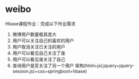 # weibo
Hbase课程作业：完成以下作业需求
1. 微博用户数量极其庞大 
2. 用户可以关注自己的喜欢的用户 
3. 用户取消关注已关注的用户 
4. 用户可以看见自己关注了谁 
5. 用户可以看见谁关注了自己 
6. 查询用户是否关注了另一个用户 
架构(html+js(:jquery+jquery-session.js)+css+springboot+hbase)
